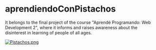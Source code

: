 # aprendiendoConPistachos
It belongs to the final project of the course "Aprendé Programando: Web Development 2", where it informs and raises awareness about the disinterest in learning of people of all ages.

[![Pistachos.png](https://i.postimg.cc/fLBv5TZX/Pistachos.png)](https://postimg.cc/0MKmyvz2)
